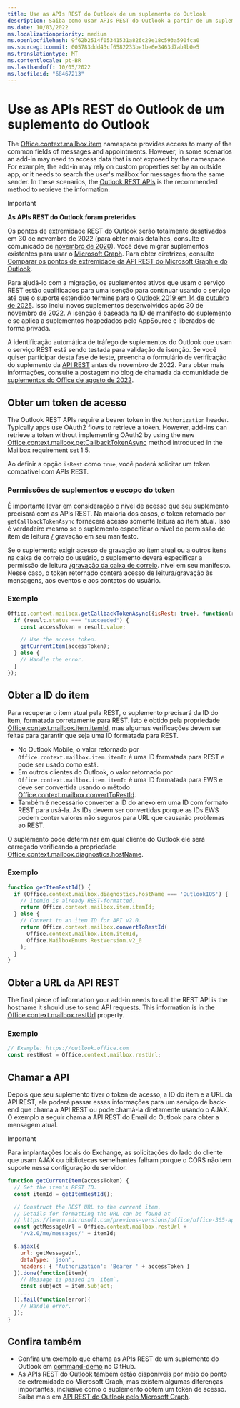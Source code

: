 ```yaml
---
title: Use as APIs REST do Outlook de um suplemento do Outlook
description: Saiba como usar APIs REST do Outlook a partir de um suplemento do Outlook para obter um token de acesso.
ms.date: 10/03/2022
ms.localizationpriority: medium
ms.openlocfilehash: 9f62b2514f05341531a826c29e18c593a590fca0
ms.sourcegitcommit: 005783ddd43cf6582233be1be6e3463d7ab9b0e5
ms.translationtype: MT
ms.contentlocale: pt-BR
ms.lasthandoff: 10/05/2022
ms.locfileid: "68467213"
---
```

# <a name="use-the-outlook-rest-apis-from-an-outlook-add-in"></a>Use as APIs REST do Outlook de um suplemento do Outlook

The [Office.context.mailbox.item](/javascript/api/requirement-sets/outlook/preview-requirement-set/office.context.mailbox.item) namespace provides access to many of the common fields of messages and appointments. However, in some scenarios an add-in may need to access data that is not exposed by the namespace. For example, the add-in may rely on custom properties set by an outside app, or it needs to search the user's mailbox for messages from the same sender. In these scenarios, the [Outlook REST APIs](/outlook/rest) is the recommended method to retrieve the information.

> [!IMPORTANT]
> **As APIs REST do Outlook foram preteridas**
>
> Os pontos de extremidade REST do Outlook serão totalmente desativados em 30 de novembro de 2022 (para obter mais detalhes, consulte o comunicado de [novembro de 2020](https://developer.microsoft.com/graph/blogs/outlook-rest-api-v2-0-deprecation-notice/)). Você deve migrar suplementos existentes para usar o [Microsoft Graph](/outlook/rest#outlook-rest-api-via-microsoft-graph). Para obter diretrizes, consulte [Comparar os pontos de extremidade da API REST do Microsoft Graph e do Outlook](/outlook/rest/compare-graph).
>
> Para ajudá-lo com a migração, os suplementos ativos que usam o serviço REST estão qualificados para uma isenção para continuar usando o serviço até que o suporte estendido termine para o [Outlook 2019 em 14 de outubro de 2025](/lifecycle/end-of-support/end-of-support-2025). Isso inclui novos suplementos desenvolvidos após 30 de novembro de 2022. A isenção é baseada na ID de manifesto do suplemento e se aplica a suplementos hospedados pelo AppSource e liberados de forma privada.
>
> A identificação automática de tráfego de suplementos do Outlook que usam o serviço REST está sendo testada para validação de isenção. Se você quiser participar desta fase de teste, preencha o formulário de verificação do suplemento da [API REST](https://aka.ms/RESTCheck) antes de novembro de 2022. Para obter mais informações, consulte a postagem no blog de chamada da comunidade de [suplementos do Office de agosto de 2022](https://pnp.github.io/blog/office-add-ins-community-call/2022-08-10/).

## <a name="get-an-access-token"></a>Obter um token de acesso

The Outlook REST APIs require a bearer token in the `Authorization` header. Typically apps use OAuth2 flows to retrieve a token. However, add-ins can retrieve a token without implementing OAuth2 by using the new [Office.context.mailbox.getCallbackTokenAsync](/javascript/api/requirement-sets/outlook/preview-requirement-set/office.context.mailbox#methods) method introduced in the Mailbox requirement set 1.5.

Ao definir a opção `isRest` como `true`, você poderá solicitar um token compatível com APIs REST.

### <a name="add-in-permissions-and-token-scope"></a>Permissões de suplementos e escopo do token

É importante levar em consideração o nível de acesso que seu suplemento precisará com as APIs REST. Na maioria dos casos, o token retornado por `getCallbackTokenAsync` fornecerá acesso somente leitura ao item atual. Isso é verdadeiro mesmo se o suplemento especificar o nível de permissão de item de leitura [/](understanding-outlook-add-in-permissions.md#readwrite-item-permission) gravação em seu manifesto.

Se o suplemento exigir acesso de gravação ao item atual ou a outros itens na caixa de correio do usuário, o suplemento deverá especificar a permissão de leitura [/gravação da caixa de correio](understanding-outlook-add-in-permissions.md#readwrite-mailbox-permission).
nível em seu manifesto. Nesse caso, o token retornado conterá acesso de leitura/gravação às mensagens, aos eventos e aos contatos do usuário.

### <a name="example"></a>Exemplo

```js
Office.context.mailbox.getCallbackTokenAsync({isRest: true}, function(result){
  if (result.status === "succeeded") {
    const accessToken = result.value;

    // Use the access token.
    getCurrentItem(accessToken);
  } else {
    // Handle the error.
  }
});
```

## <a name="get-the-item-id"></a>Obter a ID do item

Para recuperar o item atual pela REST, o suplemento precisará da ID do item, formatada corretamente para REST. Isto é obtido pela propriedade [Office.context.mailbox.item.itemId](/javascript/api/requirement-sets/outlook/preview-requirement-set/office.context.mailbox.item#properties), mas algumas verificações devem ser feitas para garantir que seja uma ID formatada para REST.

- No Outlook Mobile, o valor retornado por `Office.context.mailbox.item.itemId` é uma ID formatada para REST e pode ser usado como está.
- Em outros clientes do Outlook, o valor retornado por `Office.context.mailbox.item.itemId` é uma ID formatada para EWS e deve ser convertida usando o método [Office.context.mailbox.convertToRestId](/javascript/api/requirement-sets/outlook/preview-requirement-set/office.context.mailbox#methods).
- Também é necessário converter a ID do anexo em uma ID com formato REST para usá-la. As IDs devem ser convertidas porque as IDs EWS podem conter valores não seguros para URL que causarão problemas ao REST.

O suplemento pode determinar em qual cliente do Outlook ele será carregado verificando a propriedade [Office.context.mailbox.diagnostics.hostName](/javascript/api/outlook/office.diagnostics#outlook-office-diagnostics-hostname-member).

### <a name="example"></a>Exemplo

```js
function getItemRestId() {
  if (Office.context.mailbox.diagnostics.hostName === 'OutlookIOS') {
    // itemId is already REST-formatted.
    return Office.context.mailbox.item.itemId;
  } else {
    // Convert to an item ID for API v2.0.
    return Office.context.mailbox.convertToRestId(
      Office.context.mailbox.item.itemId,
      Office.MailboxEnums.RestVersion.v2_0
    );
  }
}
```

## <a name="get-the-rest-api-url"></a>Obter a URL da API REST

The final piece of information your add-in needs to call the REST API is the hostname it should use to send API requests. This information is in the [Office.context.mailbox.restUrl](/javascript/api/requirement-sets/outlook/preview-requirement-set/office.context.mailbox#properties) property.

### <a name="example"></a>Exemplo

```js
// Example: https://outlook.office.com
const restHost = Office.context.mailbox.restUrl;
```

## <a name="call-the-api"></a>Chamar a API

Depois que seu suplemento tiver o token de acesso, a ID do item e a URL da API REST, ele poderá passar essas informações para um serviço de back-end que chama a API REST ou pode chamá-la diretamente usando o AJAX. O exemplo a seguir chama a API REST do Email do Outlook para obter a mensagem atual.

> [!IMPORTANT]
> Para implantações locais do Exchange, as solicitações do lado do cliente que usam AJAX ou bibliotecas semelhantes falham porque o CORS não tem suporte nessa configuração de servidor.

```js
function getCurrentItem(accessToken) {
  // Get the item's REST ID.
  const itemId = getItemRestId();

  // Construct the REST URL to the current item.
  // Details for formatting the URL can be found at
  // https://learn.microsoft.com/previous-versions/office/office-365-api/api/version-2.0/mail-rest-operations#get-messages.
  const getMessageUrl = Office.context.mailbox.restUrl +
    '/v2.0/me/messages/' + itemId;

  $.ajax({
    url: getMessageUrl,
    dataType: 'json',
    headers: { 'Authorization': 'Bearer ' + accessToken }
  }).done(function(item){
    // Message is passed in `item`.
    const subject = item.Subject;
    ...
  }).fail(function(error){
    // Handle error.
  });
}
```

## <a name="see-also"></a>Confira também

- Confira um exemplo que chama as APIs REST de um suplemento do Outlook em [command-demo](https://github.com/OfficeDev/outlook-add-in-command-demo) no GitHub.
- As APIs REST do Outlook também estão disponíveis por meio do ponto de extremidade do Microsoft Graph, mas existem algumas diferenças importantes, inclusive como o suplemento obtém um token de acesso. Saiba mais em [API REST do Outlook pelo Microsoft Graph](/outlook/rest/index#outlook-rest-api-via-microsoft-graph).
